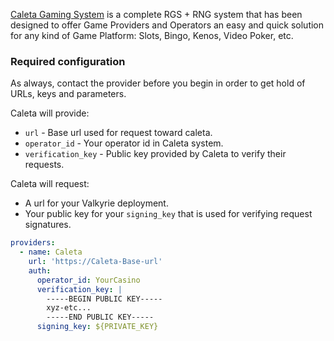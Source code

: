 [Caleta Gaming System](https://caletagaming.com/) is a complete RGS + RNG system that has been designed to offer Game Providers and Operators an easy and quick solution for any kind of Game Platform: Slots, Bingo, Kenos, Video Poker, etc.

### Required configuration
As always, contact the provider before you begin in order to get hold of URLs, keys and parameters. 

Caleta will provide:
- `url` - Base url used for request toward caleta.
- `operator_id` - Your operator id in Caleta system.
- `verification_key` - Public key provided by Caleta to verify their requests.

Caleta will request:
- A url for your Valkyrie deployment.
- Your public key for your `signing_key` that is used for verifying request signatures.

```yaml
providers:
  - name: Caleta
    url: 'https://Caleta-Base-url'
    auth:
      operator_id: YourCasino
      verification_key: |
        -----BEGIN PUBLIC KEY-----
        xyz-etc...
        -----END PUBLIC KEY-----
      signing_key: ${PRIVATE_KEY}
```